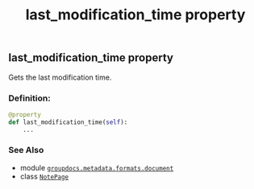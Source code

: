 ﻿---
title: last_modification_time property
second_title: GroupDocs.Metadata for Python via .NET API References
description: 
type: docs
url: /python-net/groupdocs.metadata.formats.document/notepage/last_modification_time/
is_root: false
weight: 140
---

## last_modification_time property


Gets the last modification time.
### Definition:
```python
@property
def last_modification_time(self):
    ...
```

### See Also
* module [`groupdocs.metadata.formats.document`](../../)
* class [`NotePage`](/metadata/python-net/groupdocs.metadata.formats.document/notepage)

